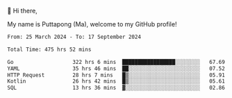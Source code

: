 👋 Hi there,

My name is Puttapong (Ma), welcome to my GitHub profile!

<!--START_SECTION:waka-->

```txt
From: 25 March 2024 - To: 17 September 2024

Total Time: 475 hrs 52 mins

Go                   322 hrs 6 mins  █████████████████░░░░░░░░   67.69 %
YAML                 35 hrs 46 mins  ██░░░░░░░░░░░░░░░░░░░░░░░   07.52 %
HTTP Request         28 hrs 7 mins   █▒░░░░░░░░░░░░░░░░░░░░░░░   05.91 %
Kotlin               26 hrs 42 mins  █▒░░░░░░░░░░░░░░░░░░░░░░░   05.61 %
SQL                  13 hrs 36 mins  ▓░░░░░░░░░░░░░░░░░░░░░░░░   02.86 %
```

<!--END_SECTION:waka-->
